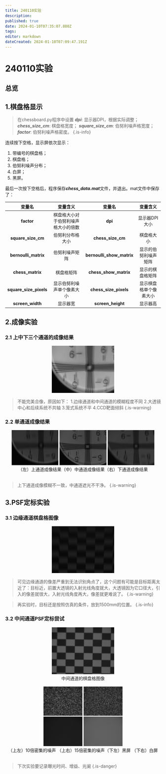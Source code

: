 ```yaml
---
title: 240110实验
description: 
published: true
date: 2024-01-10T07:35:07.880Z
tags: 
editor: markdown
dateCreated: 2024-01-10T07:09:47.191Z
---
```


# 240110实验

## 总览


## 1.棋盘格显示

> 在chessboard.py程序中设置
>***dpi***: 显示器DPI，根据实际调整；
>***chess_size_cm***: 棋盘格宽度；
>***square_size_cm***: 伯努利噪声格宽度；
>***factor***: 伯努利噪声格密度。
{.is-info}

连续按下空格，显示屏依次显示：

1. 带编号的棋盘格；
2. 棋盘格；
3. 伯努利噪声分布；
4. 白屏；
5. 黑屏。

最后一次按下空格后，程序保存***chess_data.mat***文件，并退出。mat文件中保存了：

| 变量名 | 变量含义 | 变量名 | 变量含义 |
|:-:|:-:|:-:|:-:|
|**factor**|棋盘格大小对于伯努利噪声格大小的倍数|**dpi**|显示器DPI大小|
|**square_size_cm**|伯努利分布格大小|**chess_size_cm**|棋盘格大小|
|**bernoulli_matrix**|伯努利噪声矩阵|**bernoulli_show_matrix**|显示的伯努利噪声矩阵|
|**chess_matrix**|棋盘格矩阵|**chess_show_matrix**|显示的棋盘格矩阵|
|**square_size_pixels**|显示伯努利噪声单个像素大小|**chess_size_pixels**|显示棋盘格单个像素大小|
|**screen_width**|显示器宽|**screen_height**|显示器高|


## 2.成像实验

### 2.1 上中下三个通道的成像结果

<center>
<img src='/240105/1-1.jpg' width=40%>
</center>
  
> 不能完美合像，原因如下：
>	1.边缘通道和中间通道的模糊程度不同
> 2.大透镜中心和后续系统不共轴
> 3.笼式系统不平
> 4.CCD靶面倾斜
{.is-warning}

### 2.2 单通道成像结果

<center>
<img src='/240105/1-2.jpg' width=30%> <img src='/240105/1-4.jpg' width=30%> <img src='/240105/1-3.jpg' width=30%>
  <br>
	<div class='tz'>（左）上通道成像结果（中）中通道成像结果（右）下通道成像结果</div>
</center>
<br>

> 上下通道成像模糊不一致，中通道遮光不干净。
{.is-warning}

## 3.PSF定标实验

### 3.1 边缘通道棋盘格图像

<center><img src='/240105/2-1.jpg' width=40%></center>

> 可见边缘通道的像差严重到无法识别角点了，这个问题有可能是目标距离太近了：目标近，前置大透镜的入射光线角度就大，大透镜因为它口径大，引入的像差就很大，入射光线角度再大，像差就更难说了。
{.is-warning}

> 再实验时，目标还是按照仿真的条件，放到1500mm的位置。
{.is-info}

### 3.2 中间通道PSF定标尝试

<center>
  <img src='/240105/2-2.jpg' width=40%>
  <br>
  <div class='tz'>中间通道的棋盘格图像</div>
</center>
<br>

<center>
  <img src='/240105/2-3.jpg' width=25%> <img src='/240105/2-4.jpg' width=25%>
  <br>
  <img src='/240105/2-5.jpg' width=25%> <img src='/240105/2-6.jpg' width=25%>
  <br>
  <div class='tz'>（上左）10倍密集的噪声 （上右）15倍密集的噪声（下左）黑屏 （下右）白屏</div>
</center>
<br>

> 下次实验要记录曝光时间、增益、光阑
{.is-danger}
